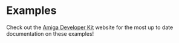 # Examples

Check out the [Amiga Developer Kit](https://farm-ng.github.io/amiga-dev-kit)
website for the most up to date documentation on these examples!
